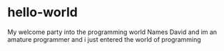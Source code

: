 # hello-world
My welcome party into the programming world
Names David and im an amature programmer and i just entered the world of programming
